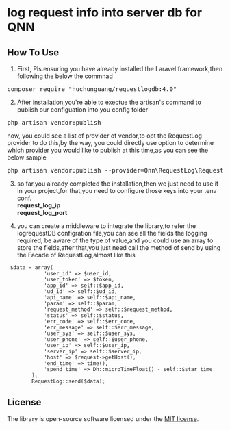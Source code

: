 # log request info into server db for QNN

## How To Use
1. First, Pls.ensuring you have already installed the Laravel framework,then following the below the commnad <br/>
<pre>
composer require "huchunguang/requestlogdb:4.0"
</pre>

2. After installation,you're able to exectue the artisan's command to publish our configuation into you config folder
<pre>
php artisan vendor:publish
</pre> 
now, you could see a list of provider of vendor,to opt the RequestLog provider to do this,by the way, you could directly use option to determine which provider you would like to publish at this time,as you can see the below sample 
<pre>
php artisan vendor:publish --provider=Qnn\RequestLog\RequestLogProvider
</pre>

3. so far,you already completed the installation,then we just need to use it in your project,for that,you need to configure those keys into your .env conf.<br/>
<strong>request_log_ip</strong><br/>
<strong>request_log_port</strong>

4. you can create a middleware to integrate the library,to refer the logrequestDB configration file,you can see all the fields the logging required, be aware of the type of value,and you could use an array to store the fields,after that,you just need call the method of send by using the Facade of RequestLog,almost like this

```
 $data = array(
            'user_id' => $user_id,
            'user_token' => $token,
            'app_id' => self::$app_id,
            'ud_id' => self::$ud_id,
            'api_name' => self::$api_name,
            'param' => self::$param,
            'request_method' => self::$request_method,
            'status' => self::$status,
            'err_code' => self::$err_code,
            'err_message' => self::$err_message,
            'user_sys' => self::$user_sys,
            'user_phone' => self::$user_phone,
            'user_ip' => self::$user_ip,
            'server_ip' => self::$server_ip,
            'host' => $request->getHost(),
            'end_time' => time(),
            'spend_time' => Dh::microTimeFloat() - self::$star_time
        );
        RequestLog::send($data);
```

## License

The library is open-source software licensed under the [MIT license](https://opensource.org/licenses/MIT).